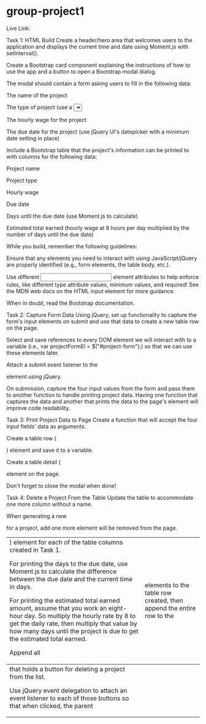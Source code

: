 # group-project1

Live Link: 


Task 1: HTML Build
Create a header/hero area that welcomes users to the application and displays the current time and date using Moment.js with setInterval().

Create a Bootstrap card component explaining the instructions of how to use the app and a button to open a Bootstrap modal dialog.

The modal should contain a form asking users to fill in the following data:

The name of the project

The type of project (use a <select> drop-down)

The hourly wage for the project

The due date for the project (use jQuery UI's datepicker with a minimum date setting in place)

Include a Bootstrap table that the project's information can be printed to with columns for the following data:

Project name

Project type

Hourly wage

Due date

Days until the due date (use Moment.js to calculate)

Estimated total earned (hourly wage at 8 hours per day multiplied by the number of days until the due date)

While you build, remember the following guidelines:

Ensure that any elements you need to interact with using JavaScript/jQuery are properly identified (e.g., form elements, the table body, etc.).

Use different <input> element attributes to help enforce rules, like different type attribute values, minimum values, and required! See the MDN web docs on the HTML input element for more guidance.

When in doubt, read the Bootstrap documentation.

Task 2: Capture Form Data
Using jQuery, set up functionality to capture the form's input elements on submit and use that data to create a new table row on the page.

Select and save references to every DOM element we will interact with to a variable (i.e., var projectFormEl = $("#project-form");) so that we can use these elements later.

Attach a submit event listener to the <form> element using jQuery.

On submission, capture the four input values from the form and pass them to another function to handle printing project data. Having one function that captures the data and another that prints the data to the page's <table> element will improve code readability.

Task 3: Print Project Data to Page
Create a function that will accept the four input fields' data as arguments.

Create a table row (<tr>) element and save it to a variable.

Create a table detail (<td>) element for each of the table columns created in Task 1.

For printing the days to the due date, use Moment.js to calculate the difference between the due date and the current time in days.

For printing the estimated total earned amount, assume that you work an eight-hour day. So multiply the hourly rate by 8 to get the daily rate, then multiply that value by how many days until the project is due to get the estimated total earned.

Append all <td> elements to the table row created, then append the entire row to the <tbody> element on the page.

Don't forget to close the modal when done!

Task 4: Delete a Project From the Table
Update the table to accommodate one more column without a name.

When generating a new <tr> for a project, add one more <td> that holds a button for deleting a project from the list.

Use jQuery event delegation to attach an event listener to each of those buttons so that when clicked, the parent <tr> element will be removed from the page.